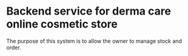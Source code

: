 # Backend service for derma care online cosmetic store

The purpose of this system is to allow the owner to manage stock and order.